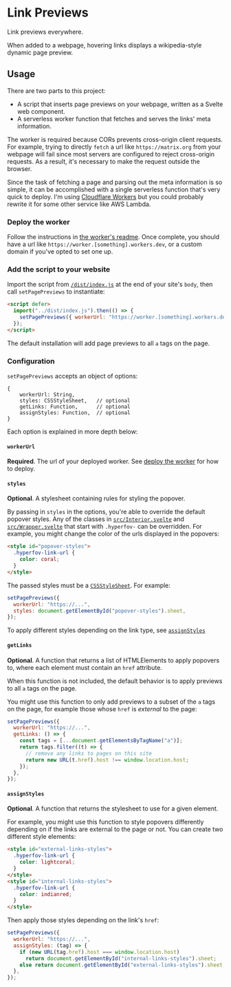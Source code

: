 # Link Previews

Link previews everywhere.

When added to a webpage, hovering links displays a wikipedia-style dynamic page preview.

## Usage

There are two parts to this project:

- A script that inserts page previews on your webpage, written as a Svelte web component.
- A serverless worker function that fetches and serves the links' meta information.

The worker is required because CORs prevents cross-origin client requests. For example, trying to directly `fetch` a url like `https://matrix.org` from your webpage will fail since most servers are configured to reject cross-origin requests. As a result, it's necessary to make the request outside the browser.

Since the task of fetching a page and parsing out the meta information is so simple, it can be accomplished with a single serverless function that's very quick to deploy. I'm using [Cloudflare Workers](https://workers.cloudflare.com/) but you could probably rewrite it for some other service like AWS Lambda.

### Deploy the worker

Follow the instructions in [the worker's readme](worker/README.md). Once complete, you should have a url like `https://worker.[something].workers.dev`, or a custom domain if you've opted to set one up.

### Add the script to your website

Import the script from [`/dist/index.js`](dist/index.js) at the end of your site's `body`, then call `setPagePreviews` to instantiate:

```html
<script defer>
  import("../dist/index.js").then(() => {
    setPagePreviews({ workerUrl: "https://worker.[something].workers.dev" });
  });
</script>
```

The default installation will add page previews to all `a` tags on the page.

### Configuration

`setPagePreviews` accepts an object of options:

```
{
    workerUrl: String,
    styles: CSSStyleSheet,   // optional
    getLinks: Function,      // optional
    assignStyles: Function,  // optional
}

```

Each option is explained in more depth below:

#### `workerUrl`

**Required**. The url of your deployed worker. See [deploy the worker](#deploy-the-worker) for how to deploy.

#### `styles`

**Optional**. A stylesheet containing rules for styling the popover.

By passing in `styles` in the options, you're able to override the default popover styles. Any of the classes in [`src/Interior.svelte`](src/Interior.svelte) and [`src/Wrapper.svelte`](src/Wrapper.svelte) that start with `.hyperfov-` can be overridden. For example, you might change the color of the urls displayed in the popovers:

```html
<style id="popover-styles">
  .hyperfov-link-url {
    color: coral;
  }
</style>
```

The passed styles must be a [`CSSStyleSheet`](https://developer.mozilla.org/en-US/docs/Web/API/CSSStyleSheet). For example:

```js
setPagePreviews({
  workerUrl: "https://...",
  styles: document.getElementById("popover-styles").sheet,
});
```

To apply different styles depending on the link type, see [`assignStyles`](#assignstyles)

#### `getLinks`

**Optional**. A function that returns a list of HTMLElements to apply popovers to, where each element must contain an `href` attribute.

When this function is not included, the default behavior is to apply previews to all `a` tags on the page.

You might use this function to only add previews to a subset of the `a` tags on the page, for example those whose `href` is _external_ to the page:

```js
setPagePreviews({
  workerUrl: "https://...",
  getLinks: () => {
    const tags = [...document.getElementsByTagName("a")];
    return tags.filter((t) => {
      // remove any links to pages on this site
      return new URL(t.href).host !== window.location.host;
    });
  },
});
```

#### `assignStyles`

**Optional**. A function that returns the stylesheet to use for a given element.

For example, you might use this function to style popovers differently depending on if the links are external to the page or not. You can create two different style elements:

```html
<style id="external-links-styles">
  .hyperfov-link-url {
    color: lightcoral;
  }
</style>
<style id="internal-links-styles">
  .hyperfov-link-url {
    color: indianred;
  }
</style>
```

Then apply those styles depending on the link's `href`:

```js
setPagePreviews({
  workerUrl: "https://...",
  assignStyles: (tag) => {
    if (new URL(tag.href).host === window.location.host)
      return document.getElementById("internal-links-styles").sheet;
    else return document.getElementById("external-links-styles").sheet;
  },
});
```
